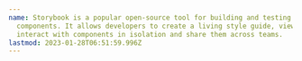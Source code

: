 ```yaml
---
name: Storybook is a popular open-source tool for building and testing UI
  components. It allows developers to create a living style guide, view and
  interact with components in isolation and share them across teams.
lastmod: 2023-01-28T06:51:59.996Z
---
```

